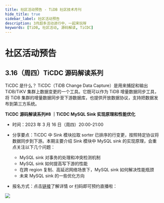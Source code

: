 ```yaml
---
title: 社区活动预告 - TiDB 社区技术月刊
hide_title: true
sidebar_label: 社区活动预告
description: 3月超多活动进行中，一起来玩呀
keywords: [TiDB, 社区活动, 源码解读, TiCDC]
---
```


# 社区活动预告

## 3.16（周四）TiCDC 源码解读系列

TiCDC 是什么？
TiCDC（TiDB Change Data Capture）是用来捕捉和输出 TiDB/TiKV 集群上数据变更的一个工具。它既可以作为 TiDB 增量数据同步工具，将 TiDB 集群的增量数据同步至下游数据库，也提供开放数据协议，支持把数据发布到第三方系统。

**TiCDC** **源码解读系列#8 ｜TiCDC MySQL Sink 实现原理和性能优化**

- 时间：2023 年 3 月 16 日（周四）20:00-21:00
- 分享要点：TiCDC 中 Sink 模块拉取 sorter 已排序的行变更，按照特定协议将数据同步到下游。本期主要介绍 Sink 模块中 MySQL sink 的实现原理，会重点关注以下几个问题：
  - MySQL sink 对事务的处理和冲突检测机制
  - MySQL sink 如何提高写下游的性能
  - 在跨 region 复制、高延迟网络场景下，MySQL sink 如何解决性能瓶颈
  - 未来 MySQL sink 的一些优化方向

- 报名方式：点击[链接](https://asktug.com/t/topic/1002361)了解详情 or 扫码即可预约直播啦：

![](https://asktug.com/uploads/default/original/4X/d/1/e/d1eede20549e6f01362cf252d74e20488e3dbc7a.jpeg)
